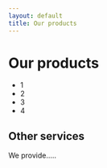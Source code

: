 ```yaml
---
layout: default
title: Our products
---
```


# Our products

* 1
* 2
* 3
* 4

## Other services

We provide..... 
